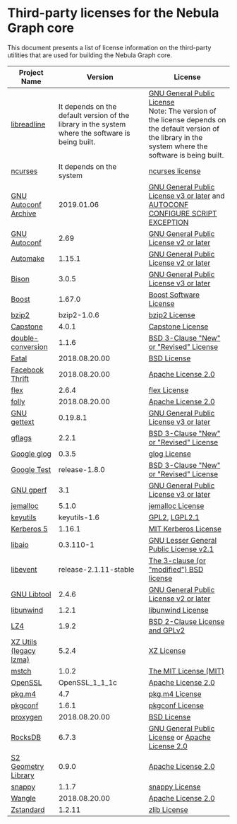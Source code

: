 # Third-party licenses for the Nebula Graph core

This document presents a list of license information on the third-party utilities that are used for building the Nebula Graph core.

| Project Name                                                 | Version                                                      | License                                                      |
| ------------------------------------------------------------ | ------------------------------------------------------------ | ------------------------------------------------------------ |
| [libreadline](https://github.com/openwrt/openwrt/tree/lede-17.01/package/libs/libreadline) | It depends on the default version of the library in the system where the software is being built. | [GNU General Public License](https://github.com/openwrt/openwrt/blob/lede-17.01/LICENSE)<br>Note: The version of the license depends on the default version of the library in the system where the software is being built. |
| [ncurses](https://invisible-island.net/ncurses/)             | It depends on the system                                      | [ncurses license](https://invisible-island.net/ncurses/ncurses-license.html) |
| [GNU Autoconf Archive](https://github.com/autoconf-archive/autoconf-archive) | 2019.01.06                                                   | [GNU General Public License v3 or later](https://github.com/autoconf-archive/autoconf-archive/blob/master/COPYING) and [AUTOCONF CONFIGURE SCRIPT EXCEPTION](https://github.com/autoconf-archive/autoconf-archive/blob/master/COPYING.EXCEPTION) |
| [GNU Autoconf](https://www.gnu.org/software/autoconf/)       | 2.69                                                         | [GNU General Public License v2 or later](https://www.gnu.org/licenses/old-licenses/gpl-2.0.html) |
| [Automake](https://www.gnu.org/software/automake/)           | 1.15.1                                                       | [GNU General Public License v2 or later](https://www.gnu.org/licenses/old-licenses/gpl-2.0.html) |
| [Bison](https://www.gnu.org/software/bison/)                 | 3.0.5                                                        | [GNU General Public License v3 or later](https://www.gnu.org/licenses/gpl-3.0.en.html) |
| [Boost](https://www.boost.org/)                              | 1.67.0                                                       | [Boost Software License](https://www.boost.org/users/license.html) |
| [bzip2](https://sourceware.org/bzip2/)                       | bzip2-1.0.6                                                  | [bzip2 License](https://sourceware.org/git/?p=bzip2.git;a=blob;f=LICENSE;h=cc614178cf79580e04671c4d6acfbe95028b1842;hb=962d60610cb31e0f294a834e55ebb355be55d05a) |
| [Capstone](https://github.com/aquynh/capstone)               | 4.0.1                                                        | [Capstone License](https://github.com/aquynh/capstone/blob/master/LICENSE.TXT) |
| [double-conversion](https://github.com/google/double-conversion) | 1.1.6                                                        | [BSD 3-Clause "New" or "Revised" License](https://github.com/google/double-conversion/blob/master/LICENSE) |
| [Fatal](https://github.com/facebook/fatal)                   | 2018.08.20.00                                                | [BSD License](https://github.com/facebook/fatal/blob/master/LICENSE) |
| [Facebook Thrift](https://github.com/facebook/fbthrift)      | 2018.08.20.00                                                | [Apache License 2.0](https://invisible-island.net/ncurses/ncurses-license.html) |
| [flex](https://github.com/westes/flex)                       | 2.6.4                                                        | [flex License](https://github.com/westes/flex/blob/master/COPYING) |
| [folly](https://github.com/facebook/folly)                   | 2018.08.20.00                                                | [Apache License 2.0](https://invisible-island.net/ncurses/ncurses-license.html) |
| [GNU gettext](https://www.gnu.org/software/gettext/)         | 0.19.8.1                                                     | [GNU General Public License v3 or later](https://www.gnu.org/licenses/gpl-3.0.en.html) |
| [gflags](https://github.com/gflags/gflags)                   | 2.2.1                                                        | [BSD 3-Clause "New" or "Revised" License](https://github.com/gflags/gflags/blob/master/COPYING.txt) |
| [Google glog](https://github.com/google/glog)                | 0.3.5                                                        | [glog License](https://github.com/google/glog/blob/master/COPYING) |
| [Google Test](https://github.com/google/googletest)          | release-1.8.0                                                | [BSD 3-Clause "New" or "Revised" License](https://github.com/google/googletest/blob/master/LICENSE) |
| [GNU gperf](https://www.gnu.org/software/gperf/)             | 3.1                                                          | [GNU General Public License v3 or later](http://www.gnu.org/licenses/gpl-3.0.html) |
| [jemalloc](https://github.com/jemalloc/jemalloc)             | 5.1.0                                                        | [jemalloc License](https://github.com/jemalloc/jemalloc/blob/dev/COPYING) |
| [keyutils](https://people.redhat.com/dhowells/keyutils/)     | keyutils-1.6                                                 | [GPL2](https://www.gnu.org/licenses/old-licenses/gpl-2.0.html), [LGPL2.1](https://www.gnu.org/licenses/old-licenses/lgpl-2.1.html) |
| [Kerberos 5](https://github.com/krb5/krb5/tree/krb5-1.16.1-final) | 1.16.1                                                       | [MIT Kerberos License](https://github.com/krb5/krb5/blob/master/NOTICE) |
| [libaio](https://github.com/crossbuild/libaio)               | 0.3.110-1                                                    | [GNU Lesser General Public License v2.1](https://github.com/crossbuild/libaio/blob/master/COPYING) |
| [libevent](https://github.com/libevent/libevent)             | release-2.1.11-stable                                        | [The 3-clause (or "modified") BSD license](https://github.com/libevent/libevent/blob/master/LICENSE) |
| [GNU Libtool](http://www.gnu.org/software/libtool/libtool.html) | 2.4.6                                                        | [GNU General Public License v2 or later](http://www.gnu.org/licenses/gpl-2.0.html) |
| [libunwind](https://github.com/libunwind/libunwind)          | 1.2.1                                                        | [libunwind License]( https://github.com/libunwind/libunwind/blob/master/LICENSE) |
| [LZ4](https://github.com/lz4/lz4)                            | 1.9.2                                                        | [BSD 2-Clause License and GPLv2](https://github.com/lz4/lz4/blob/dev/LICENSE) |
| [XZ Utils (legacy lzma)](https://tukaani.org/xz/)            | 5.2.4                                                        | [XZ License](https://git.tukaani.org/?p=xz.git;a=blob;f=COPYING) |
| [mstch](https://github.com/no1msd/mstch)                     | 1.0.2                                                        | [The MIT License (MIT)](https://github.com/no1msd/mstch/blob/master/LICENSE) |
| [OpenSSL](https://github.com/openssl/openssl)                | OpenSSL_1_1_1c                                               | [Apache License 2.0](https://github.com/openssl/openssl/blob/master/LICENSE.txt) |
| [pkg.m4](http://manpages.ubuntu.com/manpages/impish/en/man7/pkg.m4.7.html#description) | 4.7                                                          | [pkg.m4 License](https://github.com/pkgconf/pkgconf/blob/master/pkg.m4) |
| [pkgconf](https://github.com/pkgconf/pkgconf)                | 1.6.1                                                        | [pkgconf License](https://github.com/pkgconf/pkgconf/blob/master/COPYING) |
| [proxygen](https://github.com/facebook/proxygen)             | 2018.08.20.00                                                | [BSD License](https://github.com/facebook/proxygen/blob/master/LICENSE) |
| [RocksDB](https://github.com/facebook/rocksdb)               | 6.7.3                                                        | [GNU General Public License](https://github.com/facebook/rocksdb/blob/master/COPYING) or [Apache License 2.0](https://github.com/facebook/rocksdb/blob/master/LICENSE.Apache) |
| [S2 Geometry Library](https://github.com/google/s2geometry)  | 0.9.0                                                        | [Apache License 2.0](https://github.com/google/s2geometry/blob/master/LICENSE) |
| [snappy](https://github.com/google/snappy)                   | 1.1.7                                                        | [snappy License](https://github.com/google/snappy/blob/master/COPYING) |
| [Wangle](https://github.com/facebook/wangle)                 | 2018.08.20.00                                                | [Apache License 2.0](https://github.com/facebook/wangle/blob/master/LICENSE) |
| [Zstandard](https://github.com/facebook/zstd)                | 1.2.11                                                       | [zlib License](http://zlib.net/zlib_license.html)            |

